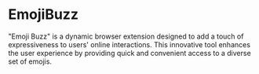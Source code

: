 # EmojiBuzz
"Emoji Buzz" is a dynamic browser extension designed to add a touch of expressiveness to users' online interactions. This innovative tool enhances the user experience by providing quick and convenient access to a diverse set of emojis.
